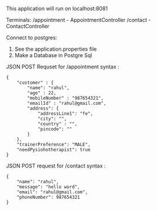 This application will run on localhost:8081

Terminals: 
/appointment        - AppointmentController
/contact            - ContactController

Connect to postgres: 
1. See the application.properties file
2. Make a Database in Postgre Sql

JSON POST Requset for /appointment syntax : 
```
{
    "customer" : {
        "name": "rahul",
        "age" : 22,
        "mobileNumber" : "987654321",
        "emailId" : "rahul@gmail.com",
        "address": {
            "addressLine1": "fe",
            "city": "",
            "country" : "",
            "pincode": ""
        }
    },
    "trainerPreference": "MALE",
    "needPysiohotherapist": true
}
```
JSON POST request for /contact syntax : 
```
{
    "name": "rahul",
    "message": "hello word",
    "email": "rahul@gmail.com",
    "phoneNumber": 987654321
}
```
